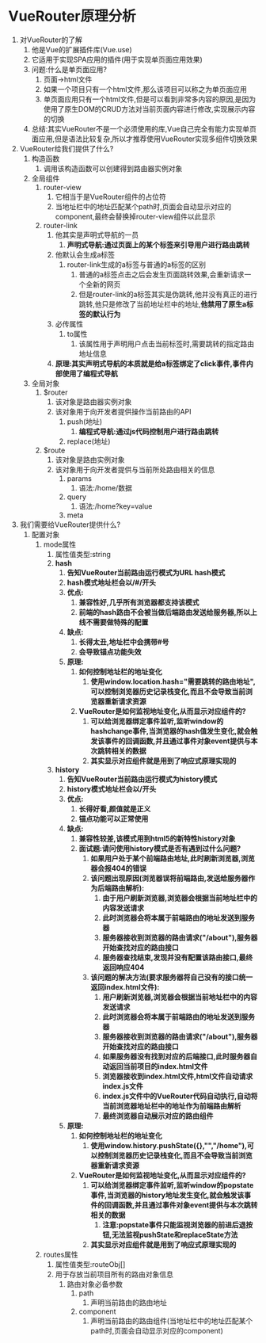 # VueRouter原理分析

1. 对VueRouter的了解
   1. 他是Vue的扩展插件库(Vue.use)
   2. 它适用于实现SPA应用的插件(用于实现单页面应用效果)
   3. 问题:什么是单页面应用?
      1. 页面->html文件
      2. 如果一个项目只有一个html文件,那么该项目可以称之为单页面应用
      3. 单页面应用只有一个html文件,但是可以看到非常多内容的原因,是因为使用了原生DOM的CRUD方法对当前页面内容进行修改,实现展示内容的切换
   4. 总结:其实VueRouter不是一个必须使用的库,Vue自己完全有能力实现单页面应用,但是语法比较复杂,所以才推荐使用VueRouter实现多组件切换效果
2. VueRouter给我们提供了什么?
   1. 构造函数
      1. 调用该构造函数可以创建得到路由器实例对象
   2. 全局组件
      1. router-view
         1. 它相当于是VueRouter组件的占位符
         2. 当地址栏中的地址匹配某个path时,页面会自动显示对应的component,最终会替换掉router-view组件以此显示
      2. router-link
         1. 他其实是声明式导航的一员
            1. **声明式导航:通过页面上的某个标签来引导用户进行路由跳转**
         2. 他默认会生成a标签
            1. router-link生成的a标签与普通的a标签的区别
               1. 普通的a标签点击之后会发生页面跳转效果,会重新请求一个全新的网页
               2. 但是router-link的a标签其实是伪跳转,他并没有真正的进行跳转,他只是修改了当前地址栏中的地址,**他禁用了原生a标签的默认行为**
         3. 必传属性
            1. to属性
               1. 该属性用于声明用户点击当前标签时,需要跳转的指定路由地址信息
         4. **原理:其实声明式导航的本质就是给a标签绑定了click事件,事件内部使用了编程式导航**
   3. 全局对象
      1. $router
         1. 该对象是路由器实例对象
         2. 该对象用于向开发者提供操作当前路由的API
            1. push(地址)
               1. **编程式导航:通过js代码控制用户进行路由跳转**
            2. replace(地址)
      2. $route
         1. 该对象是路由实例对象
         2. 该对象用于向开发者提供与当前所处路由相关的信息
            1. params
               1. 语法:/home/数据
            2. query
               1. 语法:/home?key=value
            3. meta
3. 我们需要给VueRouter提供什么?
   1. 配置对象
      1. mode属性
         1. 属性值类型:string
         2. **hash**
            1. **告知VueRouter当前路由运行模式为URL hash模式**
            2. **hash模式地址栏会以/#/开头**
            3. **优点:**
               1. **兼容性好,几乎所有浏览器都支持该模式**
               2. **前端的hash路由不会被当做后端路由发送给服务器,所以上线不需要做特殊的配置**
            4. **缺点:**
               1. **长得太丑,地址栏中会携带#号**
               2. **会导致锚点功能失效**
            5. **原理:**
               1. **如何控制地址栏的地址变化**
                  1. **使用window.location.hash="需要跳转的路由地址",可以控制浏览器历史记录栈变化,而且不会导致当前浏览器重新请求资源**
               2. **VueRouter是如何监视地址变化,从而显示对应组件的?**
                  1. **可以给浏览器绑定事件监听,监听window的hashchange事件,当浏览器的hash值发生变化,就会触发该事件的回调函数,并且通过事件对象event提供与本次跳转相关的数据**
                  2. **其实显示对应组件就是用到了响应式原理实现的**
         3. **history**
            1. **告知VueRouter当前路由运行模式为history模式**
            2. **history模式地址栏会以/开头**
            3. **优点:**
               1. **长得好看,颜值就是正义**
               2. **锚点功能可以正常使用**
            4. **缺点:**
               1. **兼容性较差,该模式用到html5的新特性history对象**
               2. **面试题:请问使用history模式是否有遇到过什么问题?**
                  1. **如果用户处于某个前端路由地址,此时刷新浏览器,浏览器会报404的错误**
                  2. **该问题出现原因(浏览器误将前端路由,发送给服务器作为后端路由解析):**
                     1. **由于用户刷新浏览器,浏览器会根据当前地址栏中的内容发送请求**
                     2. **此时浏览器会将本属于前端路由的地址发送到服务器**
                     3. **服务器接收到浏览器的路由请求("/about"),服务器开始查找对应的路由接口**
                     4. **服务器查找结束,发现并没有配置该路由接口,最终返回响应404**
                  3. **该问题的解决方法(要求服务器将自己没有的接口统一返回index.html文件):**
                     1. **用户刷新浏览器,浏览器会根据当前地址栏中的内容发送请求**
                     2. **此时浏览器会将本属于前端路由的地址发送到服务器**
                     3. **服务器接收到浏览器的路由请求("/about"),服务器开始查找对应的路由接口**
                     4. **如果服务器没有找到对应的后端接口,此时服务器自动返回当前项目的index.html文件**
                     5. **浏览器接收到index.html文件,html文件自动请求index.js文件**
                     6. **index.js文件中的VueRouter代码自动执行,自动将当前浏览器地址栏中的地址作为前端路由解析**
                     7. **最终浏览器自动展示对应的路由组件**
            5. **原理:**
               1. **如何控制地址栏的地址变化**
                  1. **使用window.history.pushState({},"","/home"),可以控制浏览器历史记录栈变化,而且不会导致当前浏览器重新请求资源**
               2. **VueRouter是如何监视地址变化,从而显示对应组件的?**
                  1. **可以给浏览器绑定事件监听,监听window的popstate事件,当浏览器的history地址发生变化,就会触发该事件的回调函数,并且通过事件对象event提供与本次跳转相关的数据**
                     1. **注意:popstate事件只能监视浏览器的前进后退按钮,无法监视pushState和replaceState方法**
                  2. **其实显示对应组件就是用到了响应式原理实现的**
      2. routes属性
         1. 属性值类型:routeObj[]
         2. 用于存放当前项目所有的路由对象信息
            1. 路由对象必备参数
               1. path
                  1. 声明当前路由的路由地址
               2. component
                  1. 声明当前路由的路由组件(当地址栏中的地址匹配某个path时,页面会自动显示对应的component)


